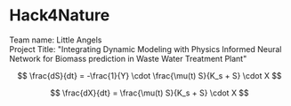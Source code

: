 # Hack4Nature
Team name: Little Angels  
Project Title: "Integrating Dynamic Modeling with Physics Informed Neural Network for Biomass prediction in Waste Water Treatment Plant"

$$
\frac{dS}{dt} = -\frac{1}{Y} \cdot \frac{\mu(t) S}{K_s + S} \cdot X
$$

$$
\frac{dX}{dt} = \frac{\mu(t) S}{K_s + S} \cdot X
$$
